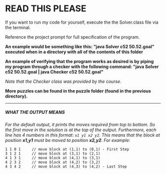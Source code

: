 # READ THIS PLEASE

If you want to run my code for yourself, execute the the Solver.class file via the terminal.

Reference the project prompt for full specification of the program.

**An example would be something like this: "java Solver c52 50.52.goal" executed when in a directory with all of the contents of this folder**

**An example of verifying that the program works as desired is by piping my program through a checker with the following command: "java Solver c52 50.52.goal | java Checker c52 50.52.goal"**

*Note that the Checker class was provided by the course.*

__More puzzles can be found in the puzzle folder (found in the previous directory).__

************************************************

##### WHAT THE OUTPUT MEANS #####

*For the default output, it prints the moves required from top to bottom. So the first move in the solution is at the top of the output. Furthermore, each line has 4 numbers in this format: `x1 y1 x2 y2`. This means that the block at position **x1,y1** must be moved to position **x2,y2**. For example:*
~~~
1 1 0 1		// move block at (1,1) to (0,1) - First Step
3 1 2 1		// move block at (3,1) to (2,1)
4 1 3 1		// move block at (4,1) to (3,1)
4 2 3 2		// move block at (4,2) to (3,2)
4 3 4 2		// move block at (4,3) to (4,2) - Last Step
~~~

